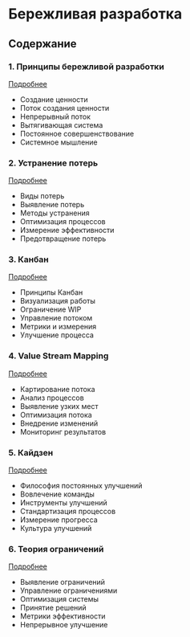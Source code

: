 # Бережливая разработка

## Содержание

### 1. Принципы бережливой разработки
[Подробнее](/methodologies/lean/principles/index.md)
- Создание ценности
- Поток создания ценности
- Непрерывный поток
- Вытягивающая система
- Постоянное совершенствование
- Системное мышление

### 2. Устранение потерь
[Подробнее](/methodologies/lean/waste-elimination/index.md)
- Виды потерь
- Выявление потерь
- Методы устранения
- Оптимизация процессов
- Измерение эффективности
- Предотвращение потерь

### 3. Канбан
[Подробнее](/methodologies/lean/kanban/index.md)
- Принципы Канбан
- Визуализация работы
- Ограничение WIP
- Управление потоком
- Метрики и измерения
- Улучшение процесса

### 4. Value Stream Mapping
[Подробнее](/methodologies/lean/value-stream/index.md)
- Картирование потока
- Анализ процессов
- Выявление узких мест
- Оптимизация потока
- Внедрение изменений
- Мониторинг результатов

### 5. Кайдзен
[Подробнее](/methodologies/lean/kaizen/index.md)
- Философия постоянных улучшений
- Вовлечение команды
- Инструменты улучшений
- Стандартизация процессов
- Измерение прогресса
- Культура улучшений

### 6. Теория ограничений
[Подробнее](/methodologies/lean/theory-of-constraints/index.md)
- Выявление ограничений
- Управление ограничениями
- Оптимизация системы
- Принятие решений
- Метрики эффективности
- Непрерывное улучшение
